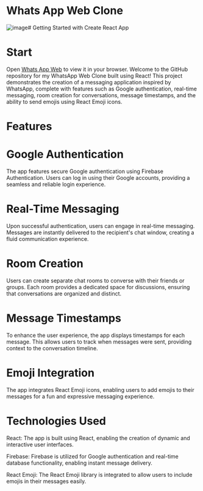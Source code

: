 # Whats App Web Clone
![image](https://github.com/Reshavji/WhatsApp-Web-Clone---React-Project---y232gneb0wv2/assets/116823969/e46b5e52-b39d-450e-a11f-a2163a4bf3bb)# Getting Started with Create React App

# Start
Open [Whats App Web](https://whatsappps.netlify.app/) to view it in your browser.
Welcome to the GitHub repository for my WhatsApp Web Clone built using React! This project demonstrates the creation of a messaging application inspired by WhatsApp, complete with features such as Google authentication, real-time messaging, room creation for conversations, message timestamps, and the ability to send emojis using React Emoji icons.

# Features
# Google Authentication
The app features secure Google authentication using Firebase Authentication. Users can log in using their Google accounts, providing a seamless and reliable login experience.

# Real-Time Messaging
Upon successful authentication, users can engage in real-time messaging. Messages are instantly delivered to the recipient's chat window, creating a fluid communication experience.

# Room Creation
Users can create separate chat rooms to converse with their friends or groups. Each room provides a dedicated space for discussions, ensuring that conversations are organized and distinct.

# Message Timestamps
To enhance the user experience, the app displays timestamps for each message. This allows users to track when messages were sent, providing context to the conversation timeline.

# Emoji Integration
The app integrates React Emoji icons, enabling users to add emojis to their messages for a fun and expressive messaging experience.

# Technologies Used
React: The app is built using React, enabling the creation of dynamic and interactive user interfaces.

Firebase: Firebase is utilized for Google authentication and real-time database functionality, enabling instant message delivery.

React Emoji: The React Emoji library is integrated to allow users to include emojis in their messages easily.

